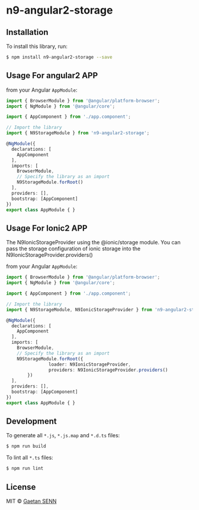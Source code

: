 # n9-angular2-storage

## Installation

To install this library, run:

```bash
$ npm install n9-angular2-storage --save
```

## Usage For angular2 APP

from your Angular `AppModule`:

```typescript
import { BrowserModule } from '@angular/platform-browser';
import { NgModule } from '@angular/core';

import { AppComponent } from './app.component';

// Import the library
import { N9StorageModule } from 'n9-angular2-storage';

@NgModule({
  declarations: [
    AppComponent
  ],
  imports: [
    BrowserModule,
    // Specify the library as an import
    N9StorageModule.forRoot()
  ],
  providers: [],
  bootstrap: [AppComponent]
})
export class AppModule { }
```

## Usage For Ionic2 APP

The N9IonicStorageProvider using the @ionic/storage module.
You can pass the storage configuration of ionic storage into the N9IonicStorageProvider.providers()

from your Angular `AppModule`:

```typescript
import { BrowserModule } from '@angular/platform-browser';
import { NgModule } from '@angular/core';

import { AppComponent } from './app.component';

// Import the library
import { N9StorageModule, N9IonicStorageProvider } from 'n9-angular2-storage';

@NgModule({
  declarations: [
    AppComponent
  ],
  imports: [
    BrowserModule,
    // Specify the library as an import
    N9StorageModule.forRoot({
				loader: N9IonicStorageProvider,
				providers: N9IonicStorageProvider.providers()
		})
  ],
  providers: [],
  bootstrap: [AppComponent]
})
export class AppModule { }
```

## Development

To generate all `*.js`, `*.js.map` and `*.d.ts` files:

```bash
$ npm run build
```

To lint all `*.ts` files:

```bash
$ npm run lint
```

## License

MIT © [Gaetan SENN](mailto:gaetan.senn@gmail.com)
